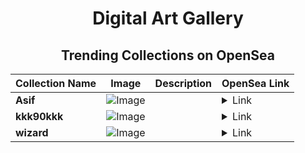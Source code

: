 <div align="center">

# Digital Art Gallery

## Trending Collections on OpenSea

| Collection Name                       | Image                                                                                     | Description                       | OpenSea Link                                                                                          |
|---------------------------------------|-------------------------------------------------------------------------------------------|-----------------------------------|--------------------------------------------------------------------------------------------------------|
| **Asif** | ![Image](https://i.seadn.io/s/raw/files/c2d73cf99ad31630eced16e1b4b6cb71.jpg?w=500&auto=format?w=200&auto=format) |  | <details><summary>Link</summary>[Asif](https://opensea.io/collection/asif-5)</details> |
| **kkk90kkk** | ![Image](https://i.seadn.io/s/raw/files/d35f1bf4f1cf4e08138434fb46711b91.jpg?w=500&auto=format?w=200&auto=format) |  | <details><summary>Link</summary>[kkk90kkk](https://opensea.io/collection/kkk90kkk)</details> |
| **wizard** | ![Image](https://i.seadn.io/s/raw/files/f32e1fbdb405a4c14f08b5e94191f1cb.png?w=500&auto=format?w=200&auto=format) |  | <details><summary>Link</summary>[wizard](https://opensea.io/collection/wizard-108)</details> |

</div>